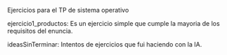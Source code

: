 Ejercicios para el TP de sistema operativo

ejercicio1_productos: Es un ejercicio simple que cumple la mayoria de los requisitos del enuncia.

ideasSinTerminar: Intentos de ejercicios que fui haciendo con la IA.
